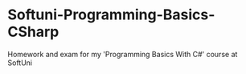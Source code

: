 # Softuni-Programming-Basics-CSharp
 Homework and exam for my 'Programming Basics With C#' course at SoftUni
